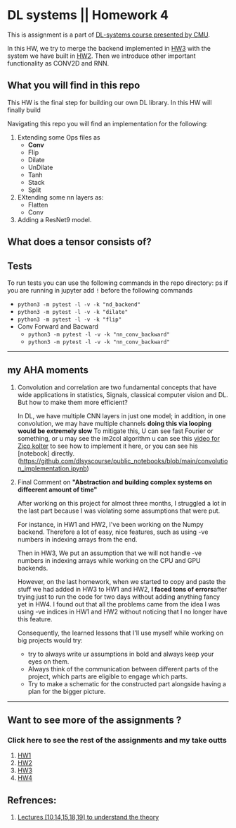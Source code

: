 # DL systems || Homework 4

This is assignment is a part of [DL-systems course presented by CMU](https://dlsyscourse.org/). 

In this HW, we try to merge the backend implemented in [HW3](https://github.com/ahmedtarek1325/dlsys_hw3) with the system we have built in [HW2](https://github.com/ahmedtarek1325/dlsys_hw2). Then we introduce other important functionality as CONV2D and RNN. 
## What you will find in this repo


This HW is the final step for building our own DL library. In this HW will finally build


Navigating this repo you will find an implementation for the following: 
1.  Extending some Ops files as 
    - **Conv**
    - Flip
    - Dilate
    - UnDilate
    - Tanh 
    - Stack 
    - Split 
2. EXtending some nn layers as: 
    - Flatten
    - Conv
3.  Adding a ResNet9 model. 





## What does a tensor consists of? 



## Tests
To run tests you can use the following commands in the repo directory: 
ps if you are running in jupyter add `!`  before the following commands

- `python3 -m pytest -l -v -k "nd_backend"`
- `python3 -m pytest -l -v -k "dilate"`
- `python3 -m pytest -l -v -k "flip"`
- Conv Forward  and Bacward
    - `python3 -m pytest -l -v -k "nn_conv_backward"`
    - `python3 -m pytest -l -v -k "nn_conv_backward"`





---
## my AHA moments
1. Convolution and correlation are two fundamental concepts that have wide applications in statistics, Signals, classical computer vision and DL. But how to make them more efficient? 

    In DL, we have multiple CNN layers in just one model; in addition, in one convolution, we may have multiple channels **doing this via looping would be extremely slow** 
    To mitigate this, U can see fast Fourier or something, or u may see the im2col algorithm u can see this [video for Zico kolter](https://youtu.be/7kclgMIcMq0) to see how to implement it here, or you can see his [notebook] directly. (https://github.com/dlsyscourse/public_notebooks/blob/main/convolution_implementation.ipynb) 

2. Final Comment on **"Abstraction and building complex systems on diffeerent amount of time"**
    
    After working on this project for almost three months, I struggled a lot in the last part because I was violating some assumptions that were put. 
    
    For instance, in HW1 and HW2, I've been working on the Numpy backend. Therefore a lot of easy, nice features, such as using -ve numbers in indexing arrays from the end. 

    Then in HW3, We put an assumption that we will not handle -ve numbers in indexing arrays while working on the CPU and GPU backends. 

    However, on the last homework, when we started to copy and paste the stuff we had added in HW3 to HW1 and HW2, **I faced tons of errors**after trying just to run the code for two days without adding anything fancy yet in HW4. I found out that all the problems came from the idea I was using -ve indices in HW1 and HW2 without noticing that I no longer have this feature. 

    Consequently, the learned lessons that I'll use myself while working on big projects would try: 
    - try to always write ur assumptions in bold and always keep your eyes on them. 
    - Always think of the communication between different parts of the project, which parts are eligible to engage which parts. 
    - Try to make a schematic for the constructed part alongside having a plan for the bigger picture. 

--- 

## Want to see more of the assignments ? 
### Click here to see the rest of the assignments and my take outts
1. [HW1](https://github.com/ahmedtarek1325/dlsys_hw1)
2. [HW2](https://github.com/ahmedtarek1325/dlsys_hw2)
3. [HW3](https://github.com/ahmedtarek1325/dlsys_hw3)
4. [HW4](https://github.com/ahmedtarek1325/dlsys_hw4)

## Refrences:  
1. [Lectures [10,14,15,18,19] to understand the theory](https://dlsyscourse.org/lectures/)

